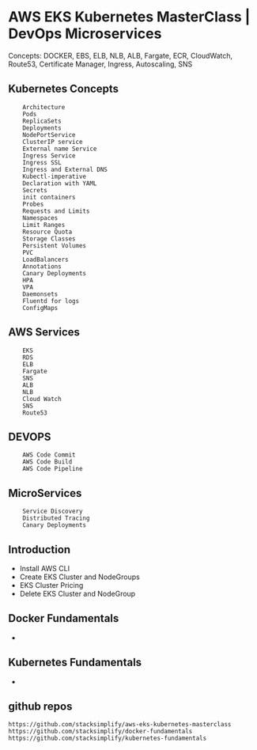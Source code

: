 # AWS EKS Kubernetes MasterClass | DevOps Microservices
Concepts: 
    DOCKER, EBS, ELB, NLB, ALB, Fargate, ECR, CloudWatch, Route53, Certificate Manager, Ingress, Autoscaling, SNS
## Kubernetes Concepts
```
    Architecture
    Pods
    ReplicaSets
    Deployments
    NodePortService
    ClusterIP service
    External name Service
    Ingress Service
    Ingress SSL
    Ingress and External DNS
    Kubectl-imperative
    Declaration with YAML
    Secrets
    init containers
    Probes
    Requests and Limits
    Namespaces
    Limit Ranges
    Resource Quota
    Storage Classes
    Persistent Volumes
    PVC
    LoadBalancers
    Annotations
    Canary Deployments
    HPA
    VPA
    Daemonsets
    Fluentd for logs
    ConfigMaps
```
## AWS Services
```
    EKS
    RDS
    ELB
    Fargate
    SNS
    ALB
    NLB
    Cloud Watch
    SNS
    Route53
```
## DEVOPS
```
    AWS Code Commit
    AWS Code Build
    AWS Code Pipeline
```
## MicroServices
```
    Service Discovery
    Distributed Tracing
    Canary Deployments
```
##  Introduction
-   Install AWS CLI
-   Create EKS Cluster and NodeGroups
-   EKS Cluster Pricing
-   Delete EKS Cluster and NodeGroup
##  Docker Fundamentals
-   

## Kubernetes Fundamentals
-   


## github repos
```
https://github.com/stacksimplify/aws-eks-kubernetes-masterclass
https://github.com/stacksimplify/docker-fundamentals
https://github.com/stacksimplify/kubernetes-fundamentals
```